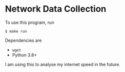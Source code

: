 # Network Data Collection

To use this program, run

```
$ make run
```

Dependencies are

- `wget`
- Python 3.8+

I am using this to analyse my internet speed in the future.